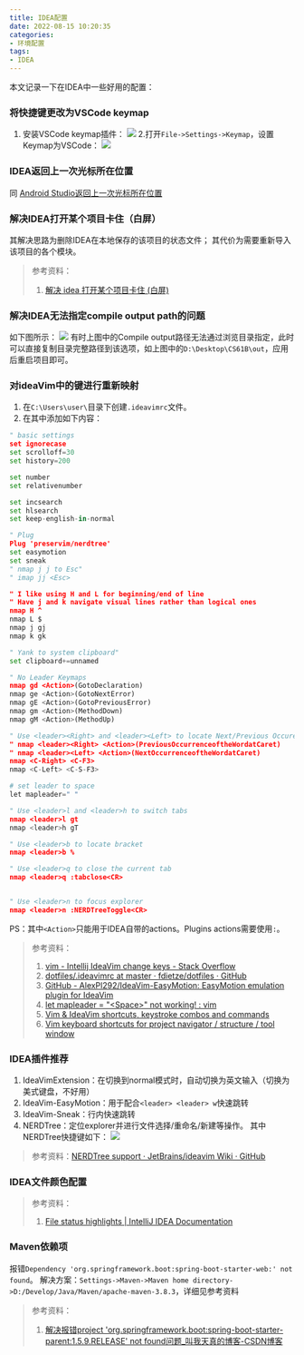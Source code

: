 ```yaml
---
title: IDEA配置
date: 2022-08-15 10:20:35
categories:
- 环境配置
tags:
- IDEA
---
```


本文记录一下在IDEA中一些好用的配置：
<!--more-->

### 将快捷键更改为VSCode keymap
1. 安装VSCode keymap插件：
![](https://raw.githubusercontent.com/Tom89757/ImageHost/main/hexo/20220815102337.png)
2.打开`File->Settings->Keymap`，设置Keymap为VSCode：
![](https://raw.githubusercontent.com/Tom89757/ImageHost/main/hexo/20220815102443.png)

### IDEA返回上一次光标所在位置
同 [Android Studio返回上一次光标所在位置](https://tom89757.github.io/2022/07/27/Android-Studio%E9%85%8D%E7%BD%AE)

### 解决IDEA打开某个项目卡住（白屏）
其解决思路为删除IDEA在本地保存的该项目的状态文件；
其代价为需要重新导入该项目的各个模块。
> 参考资料：
> 1. [解决 idea 打开某个项目卡住 (白屏)](http://digtime.cn/articles/534/jie-jue-idea-da-kai-mou-ge-xiang-mu-ka-zhu-bai-ping)

### 解决IDEA无法指定compile output path的问题
如下图所示：
![](https://raw.githubusercontent.com/Tom89757/ImageHost/main/hexo/20220916000324.png)
有时上图中的Compile output路径无法通过浏览目录指定，此时可以直接复制目录完整路径到该选项，如上图中的`D:\Desktop\CS61B\out`，应用后重启项目即可。

### 对ideaVim中的键进行重新映射
1. 在`C:\Users\user\`目录下创建`.ideavimrc`文件。
2. 在其中添加如下内容：
```python
" basic settings
set ignorecase
set scrolloff=30
set history=200

set number
set relativenumber

set incsearch
set hlsearch
set keep-english-in-normal

" Plug
Plug 'preservim/nerdtree' 
set easymotion
set sneak
" nmap j j to Esc"
" imap jj <Esc>

" I like using H and L for beginning/end of line
" Have j and k navigate visual lines rather than logical ones
nmap H ^
nmap L $
nmap j gj
nmap k gk

" Yank to system clipboard"
set clipboard+=unnamed

" No Leader Keymaps
nmap gd <Action>(GotoDeclaration)
nmap ge <Action>(GotoNextError)
nmap gE <Action>(GotoPreviousError)
nmap gm <Action>(MethodDown)
nmap gM <Action>(MethodUp)

" Use <leader><Right> and <leader><Left> to locate Next/Previous Occurence
" nmap <leader><Right> <Action>(PreviousOccurrenceoftheWordatCaret)
" nmap <leader><Left> <Action>(NextOccurrenceoftheWordatCaret)
nmap <C-Right> <C-F3>
nmap <C-Left> <C-S-F3>

# set leader to space 
let mapleader=" " 

" Use <leader>l and <leader>h to switch tabs
nmap <leader>l gt
nmap <leader>h gT

" Use <leader>b to locate bracket
nmap <leader>b %

" Use <leader>q to close the current tab
nmap <leader>q :tabclose<CR>


" Use <leader>n to focus explorer 
nmap <leader>n :NERDTreeToggle<CR> 
```
PS：其中`<Action>`只能用于IDEA自带的actions。Plugins actions需要使用`:`。
> 参考资料：
> 1. [vim - Intellij IdeaVim change keys - Stack Overflow](https://stackoverflow.com/questions/10149187/intellij-ideavim-change-keys)
> 2. [dotfiles/.ideavimrc at master · fdietze/dotfiles · GitHub](https://github.com/fdietze/dotfiles/blob/master/.ideavimrc)
> 3. [GitHub - AlexPl292/IdeaVim-EasyMotion: EasyMotion emulation plugin for IdeaVim](https://github.com/AlexPl292/IdeaVim-EasyMotion)
> 4. [let mapleader = "\<Space>" not working! : vim](https://www.reddit.com/r/vim/comments/2dpihg/let_mapleader_space_not_working/)
> 5. [Vim & IdeaVim shortcuts, keystroke combos and commands](https://www.andreasoverland.no/vim)
> 6. [Vim keyboard shortcuts for project navigator / structure / tool window](https://youtrack.jetbrains.com/issue/VIM-1042/Vim-keyboard-shortcuts-for-project-navigator-structure-tool-window)

### IDEA插件推荐
1. IdeaVimExtension：在切换到normal模式时，自动切换为英文输入（切换为美式键盘，不好用）
2. IdeaVim-EasyMotion：用于配合`<leader> <leader> w`快速跳转
3. IdeaVim-Sneak：行内快速跳转
4. NERDTree：定位explorer并进行文件选择/重命名/新建等操作。
其中NERDTree快捷键如下：
![](https://raw.githubusercontent.com/Tom89757/ImageHost/main/hexo/20230407195931.png)

> 参考资料：[NERDTree support · JetBrains/ideavim Wiki · GitHub](https://github.com/JetBrains/ideavim/wiki/NERDTree-support)


### IDEA文件颜色配置

> 参考资料：
> 1. [File status highlights | IntelliJ IDEA Documentation](https://www.jetbrains.com/help/idea/file-status-highlights.html)

### Maven依赖项
 报错`Dependency 'org.springframework.boot:spring-boot-starter-web:' not found`。
解决方案：`Settings->Maven->Maven home directory->D:/Develop/Java/Maven/apache-maven-3.8.3`，详细见参考资料
> 参考资料：
> 1. [解决报错project 'org.springframework.boot:spring-boot-starter-parent:1.5.9.RELEASE' not found问题_叫我天真的博客-CSDN博客](https://blog.csdn.net/LJH_laura_li/article/details/104850229)